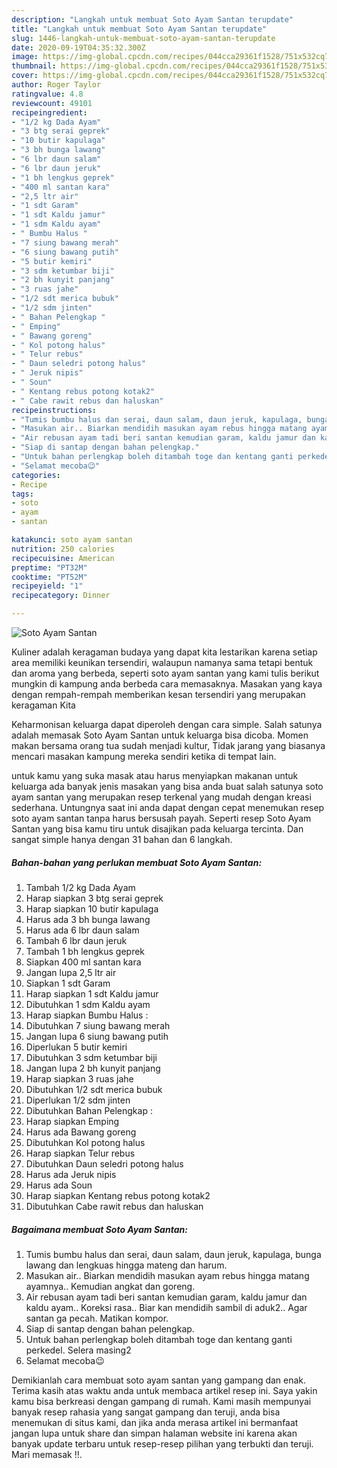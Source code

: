 ```yaml
---
description: "Langkah untuk membuat Soto Ayam Santan terupdate"
title: "Langkah untuk membuat Soto Ayam Santan terupdate"
slug: 1446-langkah-untuk-membuat-soto-ayam-santan-terupdate
date: 2020-09-19T04:35:32.300Z
image: https://img-global.cpcdn.com/recipes/044cca29361f1528/751x532cq70/soto-ayam-santan-foto-resep-utama.jpg
thumbnail: https://img-global.cpcdn.com/recipes/044cca29361f1528/751x532cq70/soto-ayam-santan-foto-resep-utama.jpg
cover: https://img-global.cpcdn.com/recipes/044cca29361f1528/751x532cq70/soto-ayam-santan-foto-resep-utama.jpg
author: Roger Taylor
ratingvalue: 4.8
reviewcount: 49101
recipeingredient:
- "1/2 kg Dada Ayam"
- "3 btg serai geprek"
- "10 butir kapulaga"
- "3 bh bunga lawang"
- "6 lbr daun salam"
- "6 lbr daun jeruk"
- "1 bh lengkus geprek"
- "400 ml santan kara"
- "2,5 ltr air"
- "1 sdt Garam"
- "1 sdt Kaldu jamur"
- "1 sdm Kaldu ayam"
- " Bumbu Halus "
- "7 siung bawang merah"
- "6 siung bawang putih"
- "5 butir kemiri"
- "3 sdm ketumbar biji"
- "2 bh kunyit panjang"
- "3 ruas jahe"
- "1/2 sdt merica bubuk"
- "1/2 sdm jinten"
- " Bahan Pelengkap "
- " Emping"
- " Bawang goreng"
- " Kol potong halus"
- " Telur rebus"
- " Daun seledri potong halus"
- " Jeruk nipis"
- " Soun"
- " Kentang rebus potong kotak2"
- " Cabe rawit rebus dan haluskan"
recipeinstructions:
- "Tumis bumbu halus dan serai, daun salam, daun jeruk, kapulaga, bunga lawang dan lengkuas hingga mateng dan harum."
- "Masukan air.. Biarkan mendidih masukan ayam rebus hingga matang ayamnya.. Kemudian angkat dan goreng."
- "Air rebusan ayam tadi beri santan kemudian garam, kaldu jamur dan kaldu ayam.. Koreksi rasa.. Biar kan mendidih sambil di aduk2.. Agar santan ga pecah. Matikan kompor."
- "Siap di santap dengan bahan pelengkap."
- "Untuk bahan perlengkap boleh ditambah toge dan kentang ganti perkedel. Selera masing2"
- "Selamat mecoba😉"
categories:
- Recipe
tags:
- soto
- ayam
- santan

katakunci: soto ayam santan 
nutrition: 250 calories
recipecuisine: American
preptime: "PT32M"
cooktime: "PT52M"
recipeyield: "1"
recipecategory: Dinner

---
```



![Soto Ayam Santan](https://img-global.cpcdn.com/recipes/044cca29361f1528/751x532cq70/soto-ayam-santan-foto-resep-utama.jpg)

Kuliner adalah keragaman budaya yang dapat kita lestarikan karena setiap area memiliki keunikan tersendiri, walaupun namanya sama tetapi bentuk dan aroma yang berbeda, seperti soto ayam santan yang kami tulis berikut mungkin di kampung anda berbeda cara memasaknya. Masakan yang kaya dengan rempah-rempah memberikan kesan tersendiri yang merupakan keragaman Kita

Keharmonisan keluarga dapat diperoleh dengan cara simple. Salah satunya adalah memasak Soto Ayam Santan untuk keluarga bisa dicoba. Momen makan bersama orang tua sudah menjadi kultur, Tidak jarang yang biasanya mencari masakan kampung mereka sendiri ketika di tempat lain.



untuk kamu yang suka masak atau harus menyiapkan makanan untuk keluarga ada banyak jenis masakan yang bisa anda buat salah satunya soto ayam santan yang merupakan resep terkenal yang mudah dengan kreasi sederhana. Untungnya saat ini anda dapat dengan cepat menemukan resep soto ayam santan tanpa harus bersusah payah.
Seperti resep Soto Ayam Santan yang bisa kamu tiru untuk disajikan pada keluarga tercinta. Dan sangat simple hanya dengan 31 bahan dan 6 langkah.


<!--inarticleads1-->

##### Bahan-bahan yang perlukan membuat Soto Ayam Santan:

1. Tambah 1/2 kg Dada Ayam
1. Harap siapkan 3 btg serai geprek
1. Harap siapkan 10 butir kapulaga
1. Harus ada 3 bh bunga lawang
1. Harus ada 6 lbr daun salam
1. Tambah 6 lbr daun jeruk
1. Tambah 1 bh lengkus geprek
1. Siapkan 400 ml santan kara
1. Jangan lupa 2,5 ltr air
1. Siapkan 1 sdt Garam
1. Harap siapkan 1 sdt Kaldu jamur
1. Dibutuhkan 1 sdm Kaldu ayam
1. Harap siapkan  Bumbu Halus :
1. Dibutuhkan 7 siung bawang merah
1. Jangan lupa 6 siung bawang putih
1. Diperlukan 5 butir kemiri
1. Dibutuhkan 3 sdm ketumbar biji
1. Jangan lupa 2 bh kunyit panjang
1. Harap siapkan 3 ruas jahe
1. Dibutuhkan 1/2 sdt merica bubuk
1. Diperlukan 1/2 sdm jinten
1. Dibutuhkan  Bahan Pelengkap :
1. Harap siapkan  Emping
1. Harus ada  Bawang goreng
1. Dibutuhkan  Kol potong halus
1. Harap siapkan  Telur rebus
1. Dibutuhkan  Daun seledri potong halus
1. Harus ada  Jeruk nipis
1. Harus ada  Soun
1. Harap siapkan  Kentang rebus potong kotak2
1. Dibutuhkan  Cabe rawit rebus dan haluskan




<!--inarticleads2-->

##### Bagaimana membuat  Soto Ayam Santan:

1. Tumis bumbu halus dan serai, daun salam, daun jeruk, kapulaga, bunga lawang dan lengkuas hingga mateng dan harum.
1. Masukan air.. Biarkan mendidih masukan ayam rebus hingga matang ayamnya.. Kemudian angkat dan goreng.
1. Air rebusan ayam tadi beri santan kemudian garam, kaldu jamur dan kaldu ayam.. Koreksi rasa.. Biar kan mendidih sambil di aduk2.. Agar santan ga pecah. Matikan kompor.
1. Siap di santap dengan bahan pelengkap.
1. Untuk bahan perlengkap boleh ditambah toge dan kentang ganti perkedel. Selera masing2
1. Selamat mecoba😉




Demikianlah cara membuat soto ayam santan yang gampang dan enak. Terima kasih atas waktu anda untuk membaca artikel resep ini. Saya yakin kamu bisa berkreasi dengan gampang di rumah. Kami masih mempunyai banyak resep rahasia yang sangat gampang dan teruji, anda bisa menemukan di situs kami, dan jika anda merasa artikel ini bermanfaat jangan lupa untuk share dan simpan halaman website ini karena akan banyak update terbaru untuk resep-resep pilihan yang terbukti dan teruji. Mari memasak !!. 
